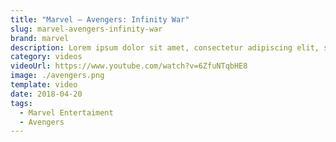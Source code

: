 ```yaml
---
title: "Marvel – Avengers: Infinity War"
slug: marvel-avengers-infinity-war
brand: marvel
description: Lorem ipsum dolor sit amet, consectetur adipiscing elit, sed do eiusmod tempor incididunt ut labore et dolore magna aliqua.
category: videos
videoUrl: https://www.youtube.com/watch?v=6ZfuNTqbHE8
image: ./avengers.png
template: video
date: 2018-04-20
tags:
  - Marvel Entertaiment
  - Avengers
---
```

